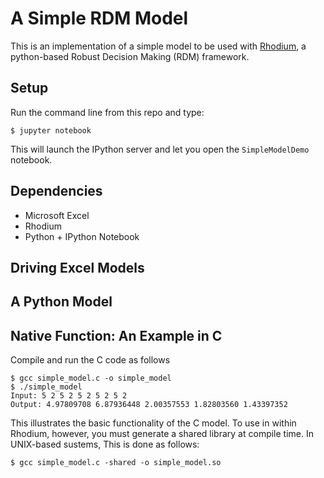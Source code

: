 # A Simple RDM Model
This is an implementation of a simple model to be used with [Rhodium](https://github.com/Project-Platypus/Rhodium/), a python-based Robust Decision Making (RDM) framework. 

## Setup
Run the command line from this repo and type:

```
$ jupyter notebook
```

This will launch the IPython server and let you open the `SimpleModelDemo` notebook.


## Dependencies
* Microsoft Excel
* Rhodium
* Python + IPython Notebook

## Driving Excel Models
## A Python Model
## Native Function: An Example in C

Compile and run the C code as follows

```
$ gcc simple_model.c -o simple_model
$ ./simple_model
Input: 5 2 5 2 5 2 5 2 5 2
Output: 4.97809708 6.87936448 2.00357553 1.82803560 1.43397352
```

This illustrates the basic functionality of the C model. To use in within Rhodium, however, you must generate a shared library at compile time. In UNIX-based sustems, This is done as follows:

```
$ gcc simple_model.c -shared -o simple_model.so
```


